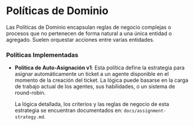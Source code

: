 # Políticas de Dominio

Las Políticas de Dominio encapsulan reglas de negocio complejas o procesos que no pertenecen de forma natural a una única entidad o agregado. Suelen orquestar acciones entre varias entidades.

### Políticas Implementadas

- **Política de Auto-Asignación v1**: 
  Esta política define la estrategia para asignar automáticamente un ticket a un agente disponible en el momento de la creación del ticket. La lógica puede basarse en la carga de trabajo actual de los agentes, sus habilidades, o un sistema de round-robin.

  La lógica detallada, los criterios y las reglas de negocio de esta estrategia se encuentran documentados en: `docs/assignment-strategy.md`.
